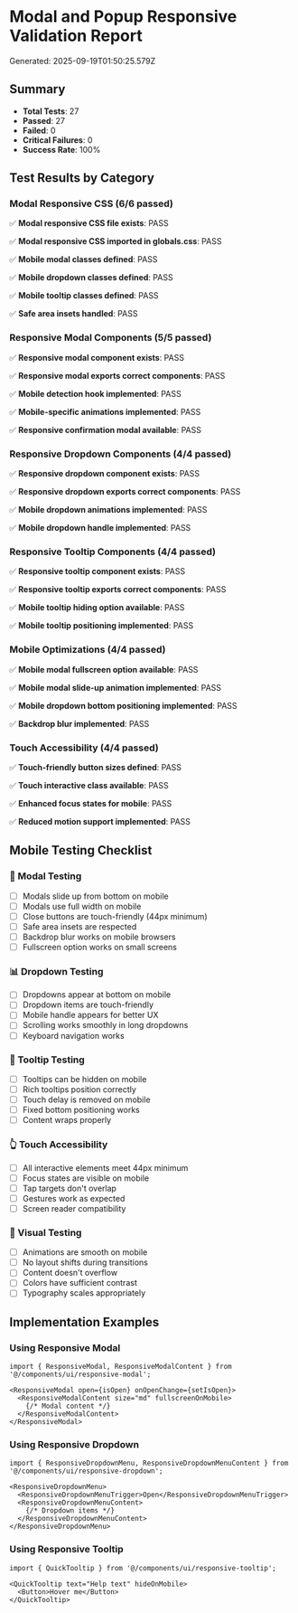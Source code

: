 # Modal and Popup Responsive Validation Report

Generated: 2025-09-19T01:50:25.579Z

## Summary

- **Total Tests**: 27
- **Passed**: 27
- **Failed**: 0
- **Critical Failures**: 0
- **Success Rate**: 100%

## Test Results by Category

### Modal Responsive CSS (6/6 passed)

✅ **Modal responsive CSS file exists**: PASS

✅ **Modal responsive CSS imported in globals.css**: PASS

✅ **Mobile modal classes defined**: PASS

✅ **Mobile dropdown classes defined**: PASS

✅ **Mobile tooltip classes defined**: PASS

✅ **Safe area insets handled**: PASS

### Responsive Modal Components (5/5 passed)

✅ **Responsive modal component exists**: PASS

✅ **Responsive modal exports correct components**: PASS

✅ **Mobile detection hook implemented**: PASS

✅ **Mobile-specific animations implemented**: PASS

✅ **Responsive confirmation modal available**: PASS

### Responsive Dropdown Components (4/4 passed)

✅ **Responsive dropdown component exists**: PASS

✅ **Responsive dropdown exports correct components**: PASS

✅ **Mobile dropdown animations implemented**: PASS

✅ **Mobile dropdown handle implemented**: PASS

### Responsive Tooltip Components (4/4 passed)

✅ **Responsive tooltip component exists**: PASS

✅ **Responsive tooltip exports correct components**: PASS

✅ **Mobile tooltip hiding option available**: PASS

✅ **Mobile tooltip positioning implemented**: PASS

### Mobile Optimizations (4/4 passed)

✅ **Mobile modal fullscreen option available**: PASS

✅ **Mobile modal slide-up animation implemented**: PASS

✅ **Mobile dropdown bottom positioning implemented**: PASS

✅ **Backdrop blur implemented**: PASS

### Touch Accessibility (4/4 passed)

✅ **Touch-friendly button sizes defined**: PASS

✅ **Touch interactive class available**: PASS

✅ **Enhanced focus states for mobile**: PASS

✅ **Reduced motion support implemented**: PASS

## Mobile Testing Checklist

### 📱 Modal Testing
- [ ] Modals slide up from bottom on mobile
- [ ] Modals use full width on mobile
- [ ] Close buttons are touch-friendly (44px minimum)
- [ ] Safe area insets are respected
- [ ] Backdrop blur works on mobile browsers
- [ ] Fullscreen option works on small screens

### 📊 Dropdown Testing  
- [ ] Dropdowns appear at bottom on mobile
- [ ] Dropdown items are touch-friendly
- [ ] Mobile handle appears for better UX
- [ ] Scrolling works smoothly in long dropdowns
- [ ] Keyboard navigation works

### 💬 Tooltip Testing
- [ ] Tooltips can be hidden on mobile
- [ ] Rich tooltips position correctly
- [ ] Touch delay is removed on mobile
- [ ] Fixed bottom positioning works
- [ ] Content wraps properly

### 👆 Touch Accessibility
- [ ] All interactive elements meet 44px minimum
- [ ] Focus states are visible on mobile
- [ ] Tap targets don't overlap
- [ ] Gestures work as expected
- [ ] Screen reader compatibility

### 🎨 Visual Testing
- [ ] Animations are smooth on mobile
- [ ] No layout shifts during transitions
- [ ] Content doesn't overflow
- [ ] Colors have sufficient contrast
- [ ] Typography scales appropriately

## Implementation Examples

### Using Responsive Modal
```tsx
import { ResponsiveModal, ResponsiveModalContent } from '@/components/ui/responsive-modal';

<ResponsiveModal open={isOpen} onOpenChange={setIsOpen}>
  <ResponsiveModalContent size="md" fullscreenOnMobile>
    {/* Modal content */}
  </ResponsiveModalContent>
</ResponsiveModal>
```

### Using Responsive Dropdown
```tsx
import { ResponsiveDropdownMenu, ResponsiveDropdownMenuContent } from '@/components/ui/responsive-dropdown';

<ResponsiveDropdownMenu>
  <ResponsiveDropdownMenuTrigger>Open</ResponsiveDropdownMenuTrigger>
  <ResponsiveDropdownMenuContent>
    {/* Dropdown items */}
  </ResponsiveDropdownMenuContent>
</ResponsiveDropdownMenu>
```

### Using Responsive Tooltip
```tsx
import { QuickTooltip } from '@/components/ui/responsive-tooltip';

<QuickTooltip text="Help text" hideOnMobile>
  <Button>Hover me</Button>
</QuickTooltip>
```

